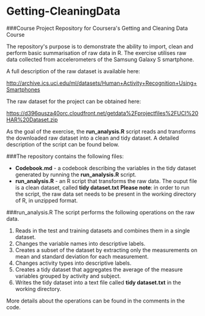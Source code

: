 # Getting-CleaningData
###Course Project Repository for Coursera's Getting and Cleaning Data Course

The repository's purpose is to demonstrate the ability to import, clean and perform basic summarisation of raw data in R.
The exercise utilises raw data collected from accelerometers of the Samsung Galaxy S smartphone. 

A full description of the raw dataset is available here: 

http://archive.ics.uci.edu/ml/datasets/Human+Activity+Recognition+Using+Smartphones 

The raw dataset for the project can be obtained here: 

https://d396qusza40orc.cloudfront.net/getdata%2Fprojectfiles%2FUCI%20HAR%20Dataset.zip 

As the goal of the exercise, the **run_analysis.R** script reads and transforms the downloaded raw dataset into a clean and tidy dataset. A detailed description of the script can be found below.

###The repository contains the following files: 

* **Codebook.md** - a codebook describing the variables in the tidy dataset generated by running the **run_analysis.R** script.
* **run_analysis.R** - an R script that transforms the raw data. The ouput file is a clean dataset, called **tidy dataset.txt** **Please note**: in order to run the script, the raw data set needs to be present in the working directory of R, in unzipped format.

###run_analysis.R
The script performs the following operations on the raw data.

1. Reads in the test and training datasets and combines them in a single dataset.
2. Changes the variable names into descriptive labels. 
3. Creates a subset of the dataset by extracting only the measurements on mean and standard deviation for each measurement.  
4. Changes activity types into descriptive labels.
5. Creates a tidy dataset that aggregates the average of the measure variables grouped by activity and subject.
6. Writes the tidy dataset into a text file called **tidy dataset.txt** in the working directory.

More details about the operations can be found in the comments in the code.




